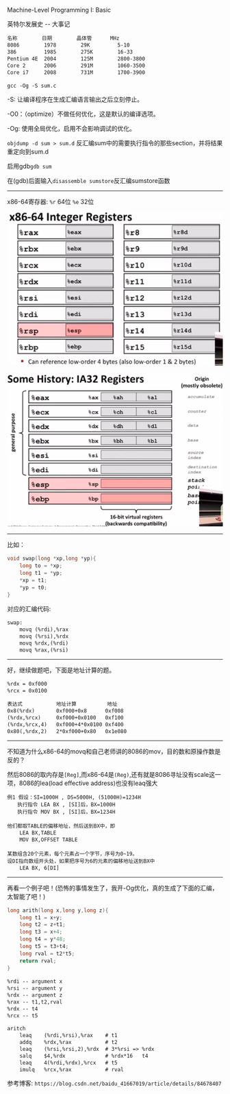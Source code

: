 Machine-Level Programming I: Basic

英特尔发展史 -- 大事记

>
    名称        日期        晶体管      MHz
    8086        1978        29K         5-10
    386         1985        275K        16-33
    Pentium 4E  2004        125M        2800-3800
    Core 2      2006        291M        1060-3500
    Core i7     2008        731M        1700-3900

`gcc -Og -S sum.c`

-S: 让编译程序在生成汇编语言输出之后立刻停止。

-O0：（optimize）不做任何优化，这是默认的编译选项。

-Og: 使用全局优化，启用不会影响调试的优化。

`objdump -d sum > sum.d` 反汇编sum中的需要执行指令的那些section，并将结果重定向到sum.d

启用gdb`gdb sum`

在(gdb)后面输入`disassemble sumstore`反汇编sumstore函数

---

x86-64寄存器:
`%r` 64位 `%e` 32位

![avatar](3-1.png)

![avatar](3-2.png)

---


比如：
```c
void swap(long *xp,long *yp){
    long to = *xp;
    long t1 = *yp;
    *xp = t1;
    *yp = t0;
}
```

对应的汇编代码:
```
swap:
    movq (%rdi),%rax
    movq (%rsi),%rdx
    movq %rdx,(%rdi)
    movq %rax,(%rsi)
```

---

好，继续做题吧，下面是地址计算的题。

```
%rdx = 0xf000
%rcx = 0x0100
```

>
    表达式           地址计算          地址
    0x8(%rdx)       0xf000+0x8      0xf008
    (%rdx,%rcx)     0xf000+0x0100   0xf100
    (%rdx,%rcx,4)   0xf000+4*0x0100 0xf400
    0x80(,%rdx,2)   2*0xf000+0x80   0x1e080

---

不知道为什么x86-64的movq和自己老师讲的8086的mov，目的数和原操作数是反的？

然后8086的取内存是`[Reg]`,而x86-64是`(Reg)`,还有就是8086寻址没有scale这一项，8086的lea(load effective address)也没有leaq强大

> 
    例1 假设：SI=1000H , DS=5000H, (51000H)=1234H
    　　执行指令 LEA BX , [SI]后，BX=1000H
    　　执行指令 MOV BX , [SI]后，BX=1234H

    他们都取TABLE的偏移地址，然后送到BX中，即
        LEA BX,TABLE
        MOV BX,OFFSET TABLE

    某数组含20个元素，每个元素占一个字节，序号为0~19。
    设DI指向数组开头处，如果把序号为6的元素的偏移地址送到BX中
        LEA BX, 6[DI]

---

再看一个例子吧！(恐怖的事情发生了，我开-Og优化，真的生成了下面的汇编，太智能了吧！)

```c
long arith(long x,long y,long z){
    long t1 = x+y;
    long t2 = z+t1;
    long t3 = x+4;
    long t4 = y*48;
    long t5 = t3+t4;
    long rval = t2*t5;
    return rval;
}
```

```
%rdi -- argument x
%rsi -- argument y
%rdx -- argument z
%rax -- t1,t2,rval
%rdx -- t4
%rcx -- t5
```

```
aritch
    leaq    (%rdi,%rsi),%rax    # t1
    addq    %rdx,%rax           # t2
    leaq    (%rsi,%rsi,2),%rdx  # 3*%rsi => %rdx
    salq    $4,%rdx             # %rdx*16   t4
    leaq    4(%rdi,%rdx),%rcx   # t5
    imulq   %rcx,%rax           # rval
```


参考博客: `https://blog.csdn.net/baidu_41667019/article/details/84678407`